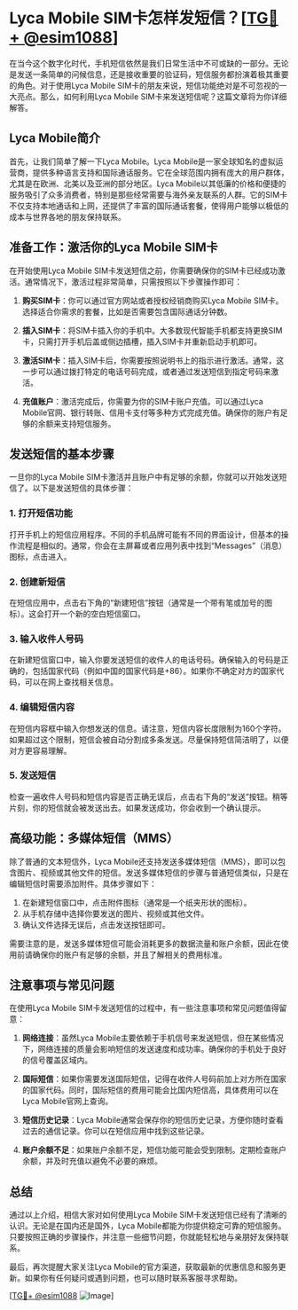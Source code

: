 # Lyca Mobile SIM卡怎样发短信？[[TG💪+ @esim1088](https://t.me/s/esim1088)]

在当今这个数字化时代，手机短信依然是我们日常生活中不可或缺的一部分。无论是发送一条简单的问候信息，还是接收重要的验证码，短信服务都扮演着极其重要的角色。对于使用Lyca Mobile SIM卡的朋友来说，短信功能绝对是不可忽视的一大亮点。那么，如何利用Lyca Mobile SIM卡来发送短信呢？这篇文章将为你详细解答。

## Lyca Mobile简介

首先，让我们简单了解一下Lyca Mobile。Lyca Mobile是一家全球知名的虚拟运营商，提供多种语言支持和国际通话服务。它在全球范围内拥有庞大的用户群体，尤其是在欧洲、北美以及亚洲的部分地区。Lyca Mobile以其低廉的价格和便捷的服务吸引了众多消费者，特别是那些经常需要与海外亲友联系的人群。它的SIM卡不仅支持本地通话和上网，还提供了丰富的国际通话套餐，使得用户能够以极低的成本与世界各地的朋友保持联系。

## 准备工作：激活你的Lyca Mobile SIM卡

在开始使用Lyca Mobile SIM卡发送短信之前，你需要确保你的SIM卡已经成功激活。通常情况下，激活过程非常简单，只需按照以下步骤操作即可：

1. **购买SIM卡**：你可以通过官方网站或者授权经销商购买Lyca Mobile SIM卡。选择适合你需求的套餐，比如是否需要包含国际通话分钟数。
   
2. **插入SIM卡**：将SIM卡插入你的手机中。大多数现代智能手机都支持更换SIM卡，只需打开手机后盖或侧边插槽，插入SIM卡并重新启动手机即可。

3. **激活SIM卡**：插入SIM卡后，你需要按照说明书上的指示进行激活。通常，这一步可以通过拨打特定的电话号码完成，或者通过发送短信到指定号码来激活。

4. **充值账户**：激活完成后，你需要为你的SIM卡账户充值。可以通过Lyca Mobile官网、银行转账、信用卡支付等多种方式完成充值。确保你的账户有足够的余额来支持短信服务。

## 发送短信的基本步骤

一旦你的Lyca Mobile SIM卡激活并且账户中有足够的余额，你就可以开始发送短信了。以下是发送短信的具体步骤：

### 1. 打开短信功能

打开手机上的短信应用程序。不同的手机品牌可能有不同的界面设计，但基本的操作流程是相似的。通常，你会在主屏幕或者应用列表中找到“Messages”（消息）图标，点击进入。

### 2. 创建新短信

在短信应用中，点击右下角的“新建短信”按钮（通常是一个带有笔或加号的图标）。这会打开一个新的空白短信窗口。

### 3. 输入收件人号码

在新建短信窗口中，输入你要发送短信的收件人的电话号码。确保输入的号码是正确的，包括国家代码（例如中国的国家代码是+86）。如果你不确定对方的国家代码，可以在网上查找相关信息。

### 4. 编辑短信内容

在短信内容框中输入你想发送的信息。请注意，短信内容长度限制为160个字符。如果超过这个限制，短信会被自动分割成多条发送。尽量保持短信简洁明了，以便对方更容易理解。

### 5. 发送短信

检查一遍收件人号码和短信内容是否正确无误后，点击右下角的“发送”按钮。稍等片刻，你的短信就会被发送出去。如果发送成功，你会收到一个确认提示。

## 高级功能：多媒体短信（MMS）

除了普通的文本短信外，Lyca Mobile还支持发送多媒体短信（MMS），即可以包含图片、视频或其他文件的短信。发送多媒体短信的步骤与普通短信类似，只是在编辑短信时需要添加附件。具体步骤如下：

1. 在新建短信窗口中，点击附件图标（通常是一个纸夹形状的图标）。
2. 从手机存储中选择你要发送的图片、视频或其他文件。
3. 确认文件选择无误后，点击发送按钮即可。

需要注意的是，发送多媒体短信可能会消耗更多的数据流量和账户余额，因此在使用前请确保你的账户有足够的余额，并且了解相关的费用标准。

## 注意事项与常见问题

在使用Lyca Mobile SIM卡发送短信的过程中，有一些注意事项和常见问题值得留意：

1. **网络连接**：虽然Lyca Mobile主要依赖于手机信号来发送短信，但在某些情况下，网络连接的质量会影响短信的发送速度和成功率。确保你的手机处于良好的信号覆盖区域内。

2. **国际短信**：如果你需要发送国际短信，记得在收件人号码前加上对方所在国家的国家代码。同时，国际短信的费用可能会比国内短信高，具体费用可以在Lyca Mobile官网上查询。

3. **短信历史记录**：Lyca Mobile通常会保存你的短信历史记录，方便你随时查看过去的通信记录。你可以在短信应用中找到这些记录。

4. **账户余额不足**：如果账户余额不足，短信功能可能会受到限制。定期检查账户余额，并及时充值以避免不必要的麻烦。

## 总结

通过以上介绍，相信大家对如何使用Lyca Mobile SIM卡发送短信已经有了清晰的认识。无论是在国内还是国外，Lyca Mobile都能为你提供稳定可靠的短信服务。只要按照正确的步骤操作，并注意一些细节问题，你就能轻松地与亲朋好友保持联系。

最后，再次提醒大家关注Lyca Mobile的官方渠道，获取最新的优惠信息和服务更新。如果你有任何疑问或遇到问题，也可以随时联系客服寻求帮助。

[[TG💪+ @esim1088](https://t.me/s/esim1088) ![Image](https://i.postimg.cc/4NQfJmqS/Snipaste-2025-05-13-00-14-12.png)]